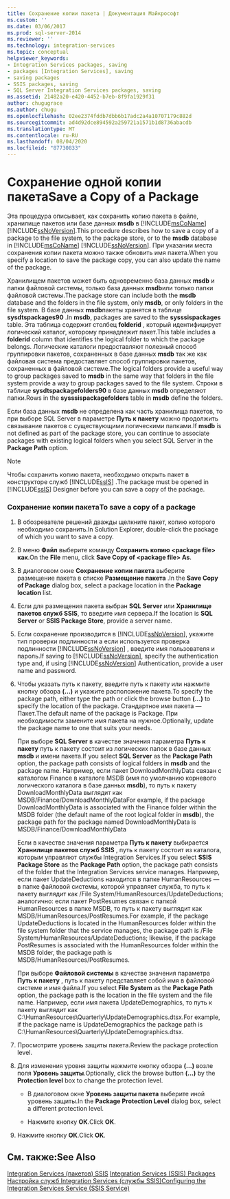 ```yaml
---
title: Сохранение копии пакета | Документация Майкрософт
ms.custom: ''
ms.date: 03/06/2017
ms.prod: sql-server-2014
ms.reviewer: ''
ms.technology: integration-services
ms.topic: conceptual
helpviewer_keywords:
- Integration Services packages, saving
- packages [Integration Services], saving
- saving packages
- SSIS packages, saving
- SQL Server Integration Services packages, saving
ms.assetid: 21482a20-e420-4452-b7eb-8f9fa1929f31
author: chugugrace
ms.author: chugu
ms.openlocfilehash: 02ee2374fddb7dbb6b17adc2a4a10707179c882d
ms.sourcegitcommit: ad4d92dce894592a259721a1571b1d8736abacdb
ms.translationtype: MT
ms.contentlocale: ru-RU
ms.lasthandoff: 08/04/2020
ms.locfileid: "87730833"
---
```

# <a name="save-a-copy-of-a-package"></a><span data-ttu-id="a6ddc-102">Сохранение одной копии пакета</span><span class="sxs-lookup"><span data-stu-id="a6ddc-102">Save a Copy of a Package</span></span>
  <span data-ttu-id="a6ddc-103">Эта процедура описывает, как сохранить копию пакета в файле, хранилище пакетов или базе данных **msdb** в [!INCLUDE[msCoName](../includes/msconame-md.md)] [!INCLUDE[ssNoVersion](../includes/ssnoversion-md.md)].</span><span class="sxs-lookup"><span data-stu-id="a6ddc-103">This procedure describes how to save a copy of a package to the file system, to the package store, or to the **msdb** database in [!INCLUDE[msCoName](../includes/msconame-md.md)] [!INCLUDE[ssNoVersion](../includes/ssnoversion-md.md)].</span></span> <span data-ttu-id="a6ddc-104">При указании места сохранения копии пакета можно также обновить имя пакета.</span><span class="sxs-lookup"><span data-stu-id="a6ddc-104">When you specify a location to save the package copy, you can also update the name of the package.</span></span>  
  
 <span data-ttu-id="a6ddc-105">Хранилищем пакетов может быть одновременно база данных **msdb** и папки файловой системы, только база данных **msdb**или только папки файловой системы.</span><span class="sxs-lookup"><span data-stu-id="a6ddc-105">The package store can include both the **msdb** database and the folders in the file system, only **msdb**, or only folders in the file system.</span></span> <span data-ttu-id="a6ddc-106">В базе данных **msdb**пакеты хранятся в таблице **sysdtspackages90** .</span><span class="sxs-lookup"><span data-stu-id="a6ddc-106">In **msdb**, packages are saved to the **sysssispackages** table.</span></span> <span data-ttu-id="a6ddc-107">Эта таблица содержит столбец **folderid** , который идентифицирует логический каталог, которому принадлежит пакет.</span><span class="sxs-lookup"><span data-stu-id="a6ddc-107">This table includes a **folderid** column that identifies the logical folder to which the package belongs.</span></span> <span data-ttu-id="a6ddc-108">Логические каталоги предоставляют полезный способ группировки пакетов, сохраненных в базе данных **msdb** так же как файловая система предоставляет способ группировки пакетов, сохраненных в файловой системе.</span><span class="sxs-lookup"><span data-stu-id="a6ddc-108">The logical folders provide a useful way to group packages saved to **msdb** in the same way that folders in the file system provide a way to group packages saved to the file system.</span></span> <span data-ttu-id="a6ddc-109">Строки в таблице **sysdtspackagefolders90** в базе данных **msdb** определяют папки.</span><span class="sxs-lookup"><span data-stu-id="a6ddc-109">Rows in the **sysssispackagefolders** table in **msdb** define the folders.</span></span>  
  
 <span data-ttu-id="a6ddc-110">Если база данных **msdb** не определена как часть хранилища пакетов, то при выборе SQL Server в параметре **Путь к пакету** можно продолжить связывание пакетов с существующими логическими папками.</span><span class="sxs-lookup"><span data-stu-id="a6ddc-110">If **msdb** is not defined as part of the package store, you can continue to associate packages with existing logical folders when you select SQL Server in the **Package Path** option.</span></span>  
  
> [!NOTE]  
>  <span data-ttu-id="a6ddc-111">Чтобы сохранить копию пакета, необходимо открыть пакет в конструкторе служб [!INCLUDE[ssIS](../includes/ssis-md.md)] .</span><span class="sxs-lookup"><span data-stu-id="a6ddc-111">The package must be opened in [!INCLUDE[ssIS](../includes/ssis-md.md)] Designer before you can save a copy of the package.</span></span>  
  
### <a name="to-save-a-copy-of-a-package"></a><span data-ttu-id="a6ddc-112">Сохранение копии пакета</span><span class="sxs-lookup"><span data-stu-id="a6ddc-112">To save a copy of a package</span></span>  
  
1.  <span data-ttu-id="a6ddc-113">В обозревателе решений дважды щелкните пакет, копию которого необходимо сохранить.</span><span class="sxs-lookup"><span data-stu-id="a6ddc-113">In Solution Explorer, double-click the package of which you want to save a copy.</span></span>  
  
2.  <span data-ttu-id="a6ddc-114">В меню **Файл** выберите команду **Сохранить копию \<package file> как**.</span><span class="sxs-lookup"><span data-stu-id="a6ddc-114">On the **File** menu, click **Save Copy of \<package file> As**.</span></span>  
  
3.  <span data-ttu-id="a6ddc-115">В диалоговом окне **Сохранение копии пакета** выберите размещение пакета в списке **Размещение пакета** .</span><span class="sxs-lookup"><span data-stu-id="a6ddc-115">In the **Save Copy of Package** dialog box, select a package location in the **Package location** list.</span></span>  
  
4.  <span data-ttu-id="a6ddc-116">Если для размещения пакета выбран **SQL Server** или **Хранилище пакетов служб SSIS**, то введите имя сервера.</span><span class="sxs-lookup"><span data-stu-id="a6ddc-116">If the location is **SQL Server** or **SSIS Package Store**, provide a server name.</span></span>  
  
5.  <span data-ttu-id="a6ddc-117">Если сохранение производится в [!INCLUDE[ssNoVersion](../includes/ssnoversion-md.md)], укажите тип проверки подлинности а если используется проверка подлинности [!INCLUDE[ssNoVersion](../includes/ssnoversion-md.md)] , введите имя пользователя и пароль.</span><span class="sxs-lookup"><span data-stu-id="a6ddc-117">If saving to [!INCLUDE[ssNoVersion](../includes/ssnoversion-md.md)], specify the authentication type and, if using [!INCLUDE[ssNoVersion](../includes/ssnoversion-md.md)] Authentication, provide a user name and password.</span></span>  
  
6.  <span data-ttu-id="a6ddc-118">Чтобы указать путь к пакету, введите путь к пакету или нажмите кнопку обзора **(…)** и укажите расположение пакета.</span><span class="sxs-lookup"><span data-stu-id="a6ddc-118">To specify the package path, either type the path or click the browse button **(...)** to specify the location of the package.</span></span> <span data-ttu-id="a6ddc-119">Стандартное имя пакета — Пакет.</span><span class="sxs-lookup"><span data-stu-id="a6ddc-119">The default name of the package is Package.</span></span> <span data-ttu-id="a6ddc-120">При необходимости замените имя пакета на нужное.</span><span class="sxs-lookup"><span data-stu-id="a6ddc-120">Optionally, update the package name to one that suits your needs.</span></span>  
  
     <span data-ttu-id="a6ddc-121">При выборе **SQL Server** в качестве значения параметра **Путь к пакету** путь к пакету состоит из логических папок в базе данных **msdb** и имени пакета.</span><span class="sxs-lookup"><span data-stu-id="a6ddc-121">If you select **SQL Server** as the **Package Path** option, the package path consists of logical folders in **msdb** and the package name.</span></span> <span data-ttu-id="a6ddc-122">Например, если пакет DownloadMonthlyData связан с каталогом Finance в каталоге MSDB (имя по умолчанию корневого логического каталога в базе данных **msdb**), то путь к пакету DownloadMonthlyData выглядит как MSDB/Finance/DownloadMonthlyData</span><span class="sxs-lookup"><span data-stu-id="a6ddc-122">For example, if the package DownloadMonthlyData is associated with the Finance folder within the MSDB folder (the default name of the root logical folder in **msdb**), the package path for the package named DownloadMonthlyData is MSDB/Finance/DownloadMonthlyData</span></span>  
  
     <span data-ttu-id="a6ddc-123">Если в качестве значения параметра **Путь к пакету** выбирается **Хранилище пакетов служб SSIS** , путь к пакету состоит из каталога, которым управляют службы Integration Services.</span><span class="sxs-lookup"><span data-stu-id="a6ddc-123">If you select **SSIS Package Store** as the **Package Path** option, the package path consists of the folder that the Integration Services service manages.</span></span> <span data-ttu-id="a6ddc-124">Например, если пакет UpdateDeductions находится в папке HumanResources — в папке файловой системы, которой управляет служба, то путь к пакету выглядит как /File System/HumanResources/UpdateDeductions; аналогично: если пакет PostResumes связан с папкой HumanResources в папке MSDB, то путь к пакету выглядит как MSDB/HumanResources/PostResumes.</span><span class="sxs-lookup"><span data-stu-id="a6ddc-124">For example, if the package UpdateDeductions is located in the HumanResources folder within the file system folder that the service manages, the package path is /File System/HumanResources/UpdateDeductions; likewise, if the package PostResumes is associated with the HumanResources folder within the MSDB folder, the package path is MSDB/HumanResources/PostResumes.</span></span>  
  
     <span data-ttu-id="a6ddc-125">При выборе **Файловой системы** в качестве значения параметра **Путь к пакету** , путь к пакету представляет собой имя в файловой системе и имя файла.</span><span class="sxs-lookup"><span data-stu-id="a6ddc-125">If you select **File System** as the **Package Path** option, the package path is the location in the file system and the file name.</span></span> <span data-ttu-id="a6ddc-126">Например, если имя пакета UpdateDemographics, то путь к пакету выглядит как C:\HumanResources\Quarterly\UpdateDemographics.dtsx.</span><span class="sxs-lookup"><span data-stu-id="a6ddc-126">For example, if the package name is UpdateDemographics the package path is C:\HumanResources\Quarterly\UpdateDemographics.dtsx.</span></span>  
  
7.  <span data-ttu-id="a6ddc-127">Просмотрите уровень защиты пакета.</span><span class="sxs-lookup"><span data-stu-id="a6ddc-127">Review the package protection level.</span></span>  
  
8.  <span data-ttu-id="a6ddc-128">Для изменения уровня защиты нажмите кнопку обзора **(…)** возле поля **Уровень защиты**.</span><span class="sxs-lookup"><span data-stu-id="a6ddc-128">Optionally, click the browse button **(...)** by the **Protection level** box to change the protection level.</span></span>  
  
    -   <span data-ttu-id="a6ddc-129">В диалоговом окне **Уровень защиты пакета** выберите иной уровень защиты.</span><span class="sxs-lookup"><span data-stu-id="a6ddc-129">In the **Package Protection Level** dialog box, select a different protection level.</span></span>  
  
    -   <span data-ttu-id="a6ddc-130">Нажмите кнопку **ОК**.</span><span class="sxs-lookup"><span data-stu-id="a6ddc-130">Click **OK**.</span></span>  
  
9. <span data-ttu-id="a6ddc-131">Нажмите кнопку **ОК**.</span><span class="sxs-lookup"><span data-stu-id="a6ddc-131">Click **OK**.</span></span>  
  
## <a name="see-also"></a><span data-ttu-id="a6ddc-132">См. также:</span><span class="sxs-lookup"><span data-stu-id="a6ddc-132">See Also</span></span>  
 <span data-ttu-id="a6ddc-133">[Integration Services &#40;пакетов&#41; SSIS](../../2014/integration-services/integration-services-ssis-packages.md) </span><span class="sxs-lookup"><span data-stu-id="a6ddc-133">[Integration Services &#40;SSIS&#41; Packages](../../2014/integration-services/integration-services-ssis-packages.md) </span></span>  
 [<span data-ttu-id="a6ddc-134">Настройка служб Integration Services (службы SSIS)</span><span class="sxs-lookup"><span data-stu-id="a6ddc-134">Configuring the Integration Services Service &#40;SSIS Service&#41;</span></span>](service/integration-services-service-ssis-service.md)  
  
  
